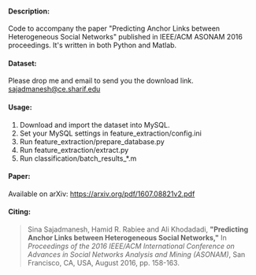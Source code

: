 #### Description:

Code to accompany the paper "Predicting Anchor Links between Heterogeneous Social Networks" published in IEEE/ACM ASONAM 2016 proceedings. It's written in both Python and Matlab.

#### Dataset:

Please drop me and email to send you the download link. 
<sajadmanesh@ce.sharif.edu>

#### Usage:

1. Download and import the dataset into MySQL.
2. Set your MySQL settings in feature_extraction/config.ini
3. Run feature_extraction/prepare_database.py
4. Run feature_extraction/extract.py
5. Run classification/batch_results_*.m

#### Paper:

Available on arXiv: 
https://arxiv.org/pdf/1607.08821v2.pdf

#### Citing:

> Sina Sajadmanesh, Hamid R. Rabiee and Ali Khodadadi, **"Predicting Anchor Links between Heterogeneous Social Networks,"** In *Proceedings of the 2016 IEEE/ACM International Conference on Advances in Social Networks Analysis and Mining (ASONAM)*, San Francisco, CA, USA, August 2016, pp. 158-163.
